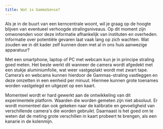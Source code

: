 ```yaml
---
title: Wat is GammaSense?
---
```


Als je in de buurt van een kerncentrale woont, wil je graag op de hoogte blijven van eventueel verhoogde stralingsniveaus. Op dit moment zijn omwonenden voor deze informatie afhankelijk van instituten en overheden. Informatie over potentiële gevaren laat vaak lang op zich wachten. Wat zouden we in dit kader zelf kunnen doen met al in ons huis aanwezige apparatuur?

Met een smartphone, laptop of PC met webcam kun je in principe straling goed meten. Het beste werkt dit wanneer de camera wordt afgedekt met een stukje aluminiumfolie, wat weer vastgeplakt wordt met zwart tape. Camera’s en webcams kunnen hierdoor de Gammas-straling vastleggen en deze omzetten in een eenheid per minuut. Hiermee kunnen grote toenames worden vastgelegd en uitgezet op een kaart.

Momenteel wordt er hard gewerkt aan de ontwikkeling van dit experimentele platform. Waarden die worden gemeten zijn niet absoluut. Er wordt momenteel dan ook gekeken naar de kalibratie en gevoeligheid van verschillende camera's die worden gebruikt. Daarnaast is het goed om te weten dat de meting grote verschillen in kaart probeert te brengen, als een kanarie in de kolenmijn.